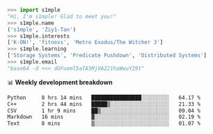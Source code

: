 ```python
>>> import s1mple
"Hi, I'm s1mple! Glad to meet you!"
>>> s1mple.name
('s1mple', 'Ziy1-Tan')
>>> s1mple.interests
['K-ON!', 'fitness', 'Metro Exodus/The Witcher 3']
>>> s1mple.learning
['Storage Systems', 'Predicate Pushdown', 'Distributed Systems']
>>> s1mple.email
"base64 -d <<< dGFueml5aTA5MjVAZ21haWwuY29t"
```
📊 **Weekly development breakdown**
<!--START_SECTION:waka-->

```txt
Python     8 hrs 14 mins   ████████████████░░░░░░░░░   64.17 %
C++        2 hrs 44 mins   █████▒░░░░░░░░░░░░░░░░░░░   21.33 %
CSV        1 hr 9 mins     ██▒░░░░░░░░░░░░░░░░░░░░░░   09.04 %
Markdown   16 mins         ▓░░░░░░░░░░░░░░░░░░░░░░░░   02.19 %
Text       8 mins          ▒░░░░░░░░░░░░░░░░░░░░░░░░   01.07 %
```

<!--END_SECTION:waka-->
